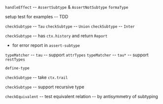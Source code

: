 `handleEffect` -- `AssertSubtype` & `AssertNotSubtype`
`formaType`

setup test for examples -- TDD

`checkSubtype` -- `Tau`
`checkSubtype` -- `Union`
`checkSubtype` -- `Inter`

`checkSubtype` -- has `ctx.history` and return `Report`

- for error report in `assert-subtype`

`typeMatcher` -- `tau` -- support `attrTypes`
`typeMatcher` -- `tau*` -- support `restTypes`

`define-type`

`checkSubtype` -- take `ctx.trail`

`checkSubtype` -- support recursive type

`checkEquivalent` -- test equivalent relation -- by antisymmetry of subtyping
